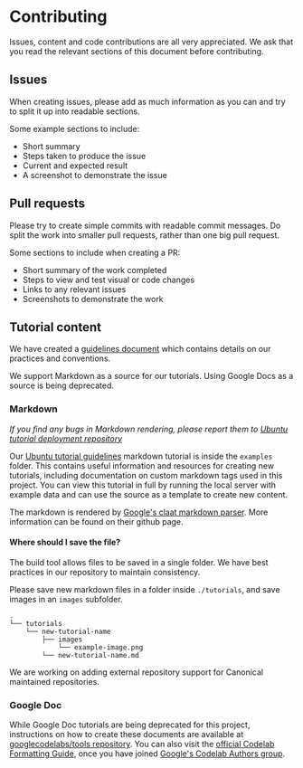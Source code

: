 # Contributing

Issues, content and code contributions are all very appreciated. We ask that you read the relevant sections of this document before contributing.


## Issues

When creating issues, please add as much information as you can and try to split it up into readable sections.

Some example sections to include:
 - Short summary
 - Steps taken to produce the issue
 - Current and expected result
 - A screenshot to demonstrate the issue


## Pull requests

Please try to create simple commits with readable commit messages. Do split the work into smaller pull requests, rather than one big pull request.

Some sections to include when creating a PR:
 - Short summary of the work completed
 - Steps to view and test visual or code changes
 - Links to any relevant issues
 - Screenshots to demonstrate the work


## Tutorial content

We have created a [guidelines document](https://docs.google.com/document/d/1u5qmSNIcE8SjuAg6aKjTxOBGWIjBW0kYf01t4Dfw6-U/edit) which contains details on our practices and conventions.

We support Markdown as a source for our tutorials. Using Google Docs as a source is being deprecated.

### Markdown

_If you find any bugs in Markdown rendering, please report them to [Ubuntu tutorial deployment repository](https://github.com/ubuntu/tutorial-deployment)_

Our [Ubuntu tutorial guidelines](./examples/guidelines-snap-tutorials.md) markdown tutorial is inside the `examples` folder. This contains useful information and resources for creating new tutorials, including documentation on custom markdown tags used in this project. You can view this tutorial in full by running the local server with example data and can use the source as a template to create new content.

The markdown is rendered by [Google's claat markdown parser](https://github.com/googlecodelabs/tools/tree/master/claat/parser/md). More information can be found on their github page.

#### Where should I save the file?

The build tool allows files to be saved in a single folder. We have best practices in our repository to maintain consistency.

Please save new markdown files in a folder inside `./tutorials`, and save images in an `images` subfolder.
```
.
└── tutorials
    └── new-tutorial-name
        ├── images
            └── example-image.png
        └── new-tutorial-name.md
```

We are working on adding external repository support for Canonical maintained repositories.


### Google Doc

While Google Doc tutorials are being deprecated for this project, instructions on how to create these documents are available at [googlecodelabs/tools repository](https://github.com/googlecodelabs/tools). You can also visit the [official Codelab Formatting Guide](https://docs.google.com/document/d/18dnMdUJQaGKY1Tit_-fO1YOpOpAbA4hh0YDXQlCEjvA/edit?ts=574ec5d9), once you have joined [Google's Codelab Authors group](https://groups.google.com/forum/#!forum/codelab-authors).
